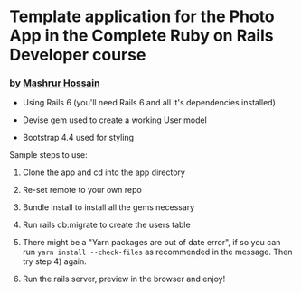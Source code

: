 # Template application for the Photo App in the Complete Ruby on Rails Developer course
### by [Mashrur Hossain](https://mashrurhossain.com)


* Using Rails 6 (you'll need Rails 6 and all it's dependencies installed)

* Devise gem used to create a working User model

* Bootstrap 4.4 used for styling

Sample steps to use:

1) Clone the app and cd into the app directory

2) Re-set remote to your own repo

3) Bundle install to install all the gems necessary

4) Run rails db:migrate to create the users table

5) There might be a "Yarn packages are out of date error", if so you can run `yarn install --check-files` as recommended in the message. Then try step 4) again.

6) Run the rails server, preview in the browser and enjoy!

